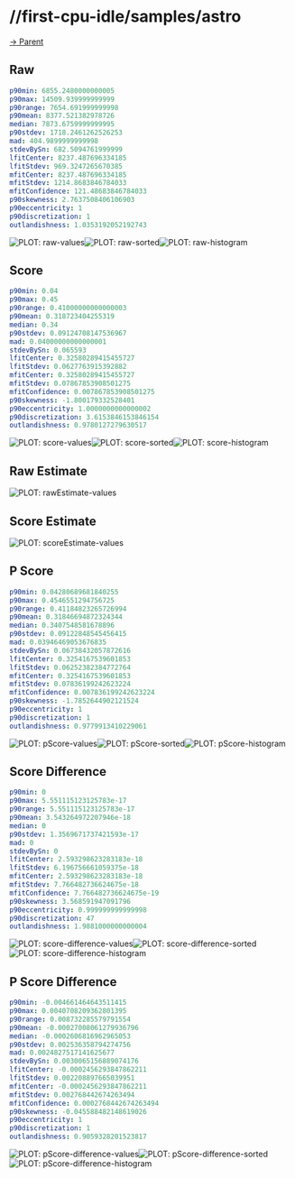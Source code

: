 
# //first-cpu-idle/samples/astro

[→ Parent](../..)


## Raw


```yaml
p90min: 6855.2480000000005
p90max: 14509.939999999999
p90range: 7654.691999999998
p90mean: 8377.521382978726
median: 7873.6759999999995
p90stdev: 1718.2461262526253
mad: 404.9899999999998
stdevBySn: 682.5094761999999
lfitCenter: 8237.487696334185
lfitStdev: 969.3247265670385
mfitCenter: 8237.487696334185
mfitStdev: 1214.8683846784033
mfitConfidence: 121.48683846784033
p90skewness: 2.7637508406106903
p90eccentricity: 1
p90discretization: 1
outlandishness: 1.0353192052192743

```

![PLOT: raw-values](./raw/values.svg)![PLOT: raw-sorted](./raw/sorted.svg)![PLOT: raw-histogram](./raw/histogram.svg)
## Score


```yaml
p90min: 0.04
p90max: 0.45
p90range: 0.41000000000000003
p90mean: 0.318723404255319
median: 0.34
p90stdev: 0.09124708147536967
mad: 0.04000000000000001
stdevBySn: 0.065593
lfitCenter: 0.32580289415455727
lfitStdev: 0.0627763915392882
mfitCenter: 0.32580289415455727
mfitStdev: 0.07867853908501275
mfitConfidence: 0.007867853908501275
p90skewness: -1.800179332528401
p90eccentricity: 1.0000000000000002
p90discretization: 3.6153846153846154
outlandishness: 0.9780127279630517

```

![PLOT: score-values](./score/values.svg)![PLOT: score-sorted](./score/sorted.svg)![PLOT: score-histogram](./score/histogram.svg)
## Raw Estimate

![PLOT: rawEstimate-values](./rawEstimate/values.svg)
## Score Estimate

![PLOT: scoreEstimate-values](./scoreEstimate/values.svg)
## P Score


```yaml
p90min: 0.04280689681840255
p90max: 0.4546551294756725
p90range: 0.41184823265726994
p90mean: 0.31846694872324344
median: 0.3407548581678896
p90stdev: 0.09122848545456415
mad: 0.03946469053676835
stdevBySn: 0.06738432057872616
lfitCenter: 0.3254167539601853
lfitStdev: 0.06252382384772764
mfitCenter: 0.3254167539601853
mfitStdev: 0.07836199242623224
mfitConfidence: 0.007836199242623224
p90skewness: -1.7852644902121524
p90eccentricity: 1
p90discretization: 1
outlandishness: 0.9779913410229061

```

![PLOT: pScore-values](./pScore/values.svg)![PLOT: pScore-sorted](./pScore/sorted.svg)![PLOT: pScore-histogram](./pScore/histogram.svg)
## Score Difference


```yaml
p90min: 0
p90max: 5.551115123125783e-17
p90range: 5.551115123125783e-17
p90mean: 3.543264972207946e-18
median: 0
p90stdev: 1.3569671737421593e-17
mad: 0
stdevBySn: 0
lfitCenter: 2.593298623283183e-18
lfitStdev: 6.196756661059375e-18
mfitCenter: 2.593298623283183e-18
mfitStdev: 7.766482736624675e-18
mfitConfidence: 7.766482736624675e-19
p90skewness: 3.568591947091796
p90eccentricity: 0.999999999999998
p90discretization: 47
outlandishness: 1.9881000000000004

```

![PLOT: score-difference-values](./score-difference/values.svg)![PLOT: score-difference-sorted](./score-difference/sorted.svg)![PLOT: score-difference-histogram](./score-difference/histogram.svg)
## P Score Difference


```yaml
p90min: -0.004661464643511415
p90max: 0.0040708209362801395
p90range: 0.008732285579791554
p90mean: -0.00027008061279936796
median: -0.0002606816962965053
p90stdev: 0.002536358794274756
mad: 0.0024827517141625677
stdevBySn: 0.0030065156889074176
lfitCenter: -0.0002456293847862211
lfitStdev: 0.002208897665039951
mfitCenter: -0.0002456293847862211
mfitStdev: 0.002768442674263494
mfitConfidence: 0.0002768442674263494
p90skewness: -0.045588482148619026
p90eccentricity: 1
p90discretization: 1
outlandishness: 0.9059328201523817

```

![PLOT: pScore-difference-values](./pScore-difference/values.svg)![PLOT: pScore-difference-sorted](./pScore-difference/sorted.svg)![PLOT: pScore-difference-histogram](./pScore-difference/histogram.svg)